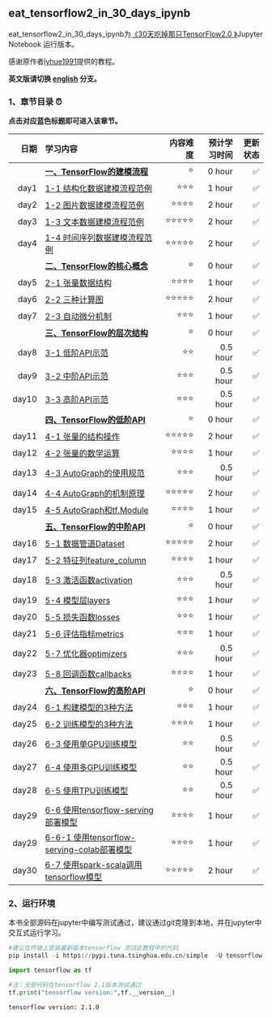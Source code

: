 ## eat_tensorflow2_in_30_days_ipynb

eat_tensorflow2_in_30_days_ipynb为[《30天吃掉那只TensorFlow2.0 》](https://github.com/lyhue1991/eat_tensorflow2_in_30_days)Jupyter Notebook 运行版本。
  
感谢原作者[lyhue1991](https://github.com/lyhue1991)提供的教程。

**英文版请切换 [english](https://github.com/Amberlan1001/eat_tensorflow2_in_30_days_ipynb/tree/english) 分支。**

### 1、章节目录 ⏰

**点击对应蓝色标题即可进入该章节。**

|日期 | 学习内容                                                       | 内容难度   | 预计学习时间 | 更新状态|
|----:|:--------------------------------------------------------------|-----------:|----------:|-----:|
|&nbsp;|[**一、TensorFlow的建模流程**](一、TensorFlow的建模流程/一、TensorFlow的建模流程.md)    |⭐️   |   0 hour   |✅    |
|day1 |  [1-1 结构化数据建模流程范例](一、TensorFlow的建模流程/1-1结构化数据建模流程范例.ipynb)    | ⭐️⭐️⭐️ |   1 hour    |✅    |
|day2 |[1-2 图片数据建模流程范例](一、TensorFlow的建模流程/1-2图片数据建模流程范例.ipynb)    | ⭐️⭐️⭐️⭐️  |   2 hour    |✅    |
|day3 |  [1-3 文本数据建模流程范例](一、TensorFlow的建模流程/1-3文本数据建模流程范例.ipynb)   | ⭐️⭐️⭐️⭐️⭐️  |   2 hour    |✅    |
|day4 |  [1-4 时间序列数据建模流程范例](一、TensorFlow的建模流程/1-4时间序列数据建模流程范例.ipynb)   | ⭐️⭐️⭐️⭐️⭐️  |   2 hour    |✅    |
|&nbsp;    |[**二、TensorFlow的核心概念**](二、TensorFlow的核心概念/二、TensorFlow的核心概念.md)  | ⭐️  |  0 hour |✅  |
|day5 |  [2-1 张量数据结构](二、TensorFlow的核心概念/2-1张量数据结构.ipynb)  | ⭐️⭐️⭐️⭐️   |   1 hour    |✅    |
|day6 |  [2-2 三种计算图](二、TensorFlow的核心概念/2-2三种计算图.ipynb)  | ⭐️⭐️⭐️⭐️⭐️   |   2 hour    |✅    |
|day7 |  [2-3 自动微分机制](二、TensorFlow的核心概念/2-3自动微分机制.ipynb)  | ⭐️⭐️⭐️   |   1 hour    |✅    |
|&nbsp; |[**三、TensorFlow的层次结构**](三、TensorFlow的层次结构/三、TensorFlow的层次结构.md) |   ⭐️  |  0 hour   |✅  |
|day8 |  [3-1 低阶API示范](三、TensorFlow的层次结构/3-1低阶API示范.ipynb)   | ⭐️⭐️   |   0.5 hour    |✅   |
|day9 |  [3-2 中阶API示范](三、TensorFlow的层次结构/3-2中阶API示范.ipynb)   | ⭐️⭐️⭐️   |   0.5 hour    |✅  |
|day10 |  [3-3 高阶API示范](三、TensorFlow的层次结构/3-3高阶API示范.ipynb)  | ⭐️⭐️⭐️   |   0.5 hour    |✅  |
|&nbsp; |[**四、TensorFlow的低阶API**](四、TensorFlow的低阶API/四、TensorFlow的低阶API.md) |⭐️    | 0 hour|✅  |
|day11|  [4-1 张量的结构操作](四、TensorFlow的低阶API/4-1张量的结构操作.ipynb)  | ⭐️⭐️⭐️⭐️⭐️   |   2 hour    |✅   |
|day12|  [4-2 张量的数学运算](四、TensorFlow的低阶API/4-2张量的数学运算.ipynb)   | ⭐️⭐️⭐️⭐️   |   1 hour    |✅  |
|day13|  [4-3 AutoGraph的使用规范](四、TensorFlow的低阶API/4-3AutoGraph的使用规范.ipynb)| ⭐️⭐️⭐️   |   0.5 hour    |✅  |
|day14|  [4-4 AutoGraph的机制原理](四、TensorFlow的低阶API/4-4AutoGraph的机制原理.ipynb)    | ⭐️⭐️⭐️⭐️⭐️   |   2 hour    |✅  |
|day15|  [4-5 AutoGraph和tf.Module](四、TensorFlow的低阶API/4-5AutoGraph和tf.Module.ipynb)  | ⭐️⭐️⭐️⭐️   |   1 hour    |✅  |
|&nbsp; |[**五、TensorFlow的中阶API**](五、TensorFlow的中阶API/五、TensorFlow的中阶API.md) |  ⭐️  | 0 hour|✅ |
|day16|  [5-1 数据管道Dataset](五、TensorFlow的中阶API/5-1数据管道Dataset.ipynb)   | ⭐️⭐️⭐️⭐️⭐️   |   2 hour    |✅  |
|day17|  [5-2 特征列feature_column](五、TensorFlow的中阶API/5-2特征列feature_column.ipynb)   | ⭐️⭐️⭐️⭐️   |   1 hour    |✅  |
|day18|  [5-3 激活函数activation](五、TensorFlow的中阶API/5-3激活函数activation.ipynb)    | ⭐️⭐️⭐️   |   0.5 hour    |✅   |
|day19|  [5-4 模型层layers](五、TensorFlow的中阶API/5-4模型层layers.ipynb)  | ⭐️⭐️⭐️   |   1 hour    |✅  |
|day20|  [5-5 损失函数losses](五、TensorFlow的中阶API/5-5损失函数losses.ipynb)    | ⭐️⭐️⭐️   |   1 hour    |✅  |
|day21|  [5-6 评估指标metrics](五、TensorFlow的中阶API/5-6评估指标metrics.ipynb)    | ⭐️⭐️⭐️   |   1 hour    |✅   |
|day22|  [5-7 优化器optimizers](五、TensorFlow的中阶API/5-7优化器optimizers.ipynb)    | ⭐️⭐️⭐️   |   0.5 hour    |✅   |
|day23|  [5-8 回调函数callbacks](五、TensorFlow的中阶API/5-8回调函数callbacks.ipynb)   | ⭐️⭐️⭐️⭐️   |   1 hour    |✅   |
|&nbsp; |[**六、TensorFlow的高阶API**](六、TensorFlow的高阶API/六、TensorFlow的高阶API.md)|    ⭐️ | 0 hour|✅  |
|day24|  [6-1 构建模型的3种方法](六、TensorFlow的高阶API/6-1构建模型的3种方法.ipynb)   | ⭐️⭐️⭐️   |   1 hour    |✅ |
|day25|  [6-2 训练模型的3种方法](六、TensorFlow的高阶API/6-2训练模型的3种方法.ipynb)  | ⭐️⭐️⭐️⭐️   |   1 hour    |✅   |
|day26|  [6-3 使用单GPU训练模型](六、TensorFlow的高阶API/6-3使用单GPU训练模型.ipynb)    | ⭐️⭐️   |   0.5 hour    |✅   |
|day27|  [6-4 使用多GPU训练模型](六、TensorFlow的高阶API/6-4使用多GPU训练模型.ipynb)    | ⭐️⭐️   |   0.5 hour    |✅  |
|day28|  [6-5 使用TPU训练模型](六、TensorFlow的高阶API/6-5使用TPU训练模型.ipynb)   | ⭐️⭐️   |   0.5 hour    |✅  |
|day29| [6-6 使用tensorflow-serving部署模型](六、TensorFlow的高阶API/6-6使用tensorflow-serving部署模型.ipynb) | ⭐️⭐️⭐️⭐️| 1 hour |✅   |
|day29| [6-6-1 使用tensorflow-serving-colab部署模型](六、TensorFlow的高阶API/6-6-1.Tf_seving_colab部署模型.ipynb) | ⭐️⭐️⭐️⭐️| 1 hour |✅   |
|day30| [6-7 使用spark-scala调用tensorflow模型](六、TensorFlow的高阶API/6-7使用spark-scala调用tensorflow模型.ipynb) | ⭐️⭐️⭐️⭐️⭐️|2 hour|✅  |

### 2、运行环境


本书全部源码在jupyter中编写测试通过，建议通过git克隆到本地，并在jupyter中交互式运行学习。

```python
#建议在终端上安装最新版本tensorflow 测试此教程中的代码
pip install -i https://pypi.tuna.tsinghua.edu.cn/simple  -U tensorflow
```

```python
import tensorflow as tf

#注：全部代码在tensorflow 2.1版本测试通过
tf.print("tensorflow version:",tf.__version__)
```

```
tensorflow version: 2.1.0
```
